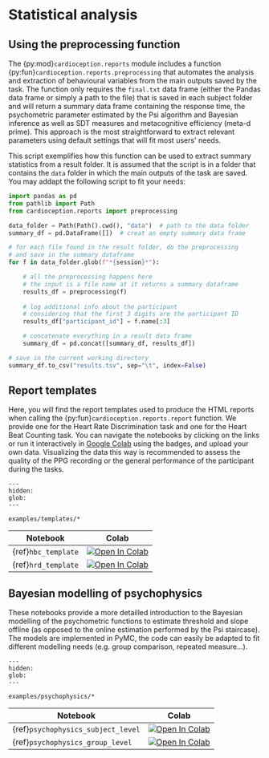 # Statistical analysis

## Using the preprocessing function

The {py:mod}`cardioception.reports` module includes a function {py:fun}`cardioception.reports.preprocessing` that automates the analysis and extraction of behavioural variables from the main outputs saved by the task. The function only requires the `final.txt` data frame (either the Pandas data frame or simply a path to the file) that is saved in each subject folder and will return a summary data frame containing the response time, the psychometric parameter estimated by the Psi algorithm and Bayesian inference as well as SDT measures and metacognitive efficiency (meta-d prime). This approach is the most straightforward to extract relevant parameters using default settings that will fit most users' needs.

This script exemplifies how this function can be used to extract summary statistics from a result folder. It is assumed that the script is in a folder that contains the `data` folder in which the main outputs of the task are saved. You may addapt the following script to fit your needs:

```python
import pandas as pd
from pathlib import Path
from cardioception.reports import preprocessing

data_folder = Path(Path().cwd(), "data")  # path to the data folder
summary_df = pd.DataFrame([])  # creat an empty summary data frame

# for each file found in the result folder, do the preprocessing 
# and save in the summary dataframe
for f in data_folder.glob(f"*{session}*"):

    # all the preprocessing happens here
    # the input is a file name at it returns a summary dataframe
    results_df = preprocessing(f)
    
    # log additional info about the participant
    # considering that the first 3 digits are the participant ID
    results_df["participant_id"] = f.name[:3]

    # concatenate everything in a result data frame
    summary_df = pd.concat([summary_df, results_df])

# save in the current working directory
summary_df.to_csv("results.tsv", sep="\t", index=False)
```

## Report templates

Here, you will find the report templates used to produce the HTML reports when calling the {py:fun}`cardioception.reports.report` function. We provide one for the Heart Rate Discrimination task and one for the Heart Beat Counting task. You can navigate the notebooks by clicking on the links or run it interactively in [Google Colab](https://colab.research.google.com/) using the badges, and upload your own data. Visualizing the data this way is recommended to assess the quality of the PPG recording or the general performance of the participant during the tasks.

```{toctree}
---
hidden:
glob:
---

examples/templates/*

```

| Notebook | Colab |
| --- | ---|
| {ref}`hbc_template` | [![Open In Colab](https://colab.research.google.com/assets/colab-badge.svg)](https://colab.research.google.com/github/embodied-computation-group/Cardioception/blob/master/docs/source/examples/templates/HeartBeatCounting.ipynb)
| {ref}`hrd_template` | [![Open In Colab](https://colab.research.google.com/assets/colab-badge.svg)](https://colab.research.google.com/github/embodied-computation-group/Cardioception/blob/master/docs/source/examples/templates/HeartRateDiscrimination.ipynb)

## Bayesian modelling of psychophysics

These notebooks provide a more detailled introduction to the Bayesian modelling of the psychometric functions to estimate threshold and slope offline (as opposed to the online estimation performed by the Psi staircase). The models are implemented in PyMC, the code can easily be adapted to fit different modelling needs (e.g. group comparison, repeated measure...).

```{toctree}
---
hidden:
glob:
---

examples/psychophysics/*

```

| Notebook | Colab |
| --- | ---|
| {ref}`psychophysics_subject_level` | [![Open In Colab](https://colab.research.google.com/assets/colab-badge.svg)](https://colab.research.google.com/github/embodied-computation-group/Cardioception/blob/master/docs/source/examples/psychophysics/1-psychophysics_subject_level.ipynb)
| {ref}`psychophysics_group_level` | [![Open In Colab](https://colab.research.google.com/assets/colab-badge.svg)](https://colab.research.google.com/github/embodied-computation-group/Cardioception/blob/master/docs/source/examples/psychophysics/2-psychophysics_group_level.ipynb)
